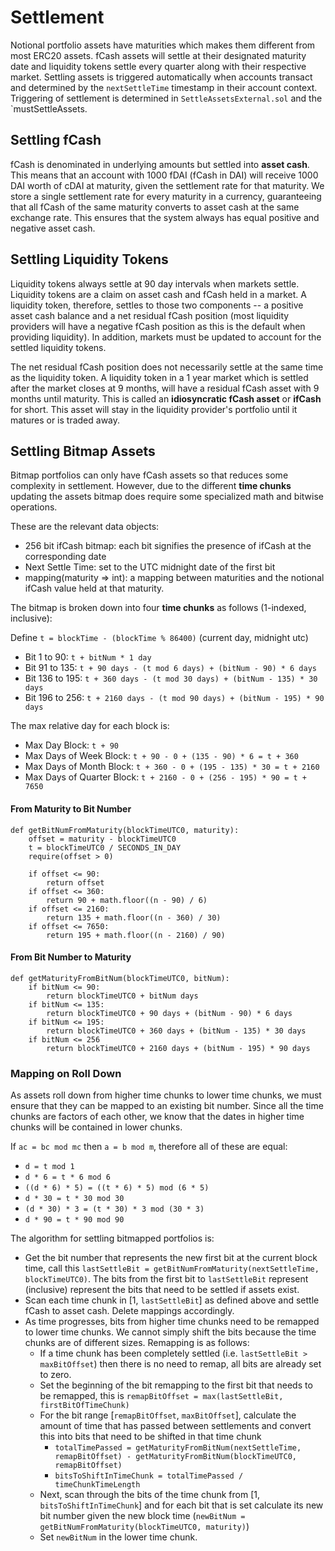 # Settlement

Notional portfolio assets have maturities which makes them different from most ERC20 assets. fCash assets will settle at their designated maturity date and liquidity tokens settle every quarter along with their respective market. Settling assets is triggered automatically when accounts transact and determined by the `nextSettleTime` timestamp in their account context. Triggering of settlement is determined in `SettleAssetsExternal.sol` and the `mustSettleAssets.

## Settling fCash

fCash is denominated in underlying amounts but settled into **asset cash**. This means that an account with 1000 fDAI (fCash in DAI) will receive 1000 DAI worth of cDAI at maturity, given the settlement rate for that maturity. We store a single settlement rate for every maturity in a currency, guaranteeing that all fCash of the same maturity converts to asset cash at the same exchange rate. This ensures that the system always has equal positive and negative asset cash.

## Settling Liquidity Tokens

Liquidity tokens always settle at 90 day intervals when markets settle. Liquidity tokens are a claim on asset cash and fCash held in a market. A liquidity token, therefore, settles to those two components -- a positive asset cash balance and a net residual fCash position (most liquidity providers will have a negative fCash position as this is the default when providing liquidity). In addition, markets must be updated to account for the settled liquidity tokens.

The net residual fCash position does not necessarily settle at the same time as the liquidity token. A liquidity token in a 1 year market which is settled after the market closes at 9 months, will have a residual fCash asset with 9 months until maturity. This is called an **idiosyncratic fCash asset** or **ifCash** for short. This asset will stay in the liquidity provider's portfolio until it matures or is traded away.

## Settling Bitmap Assets

Bitmap portfolios can only have fCash assets so that reduces some complexity in settlement. However, due to the different **time chunks** updating the assets bitmap does require some specialized math and bitwise operations.

These are the relevant data objects:

- 256 bit ifCash bitmap: each bit signifies the presence of ifCash at the corresponding date
- Next Settle Time: set to the UTC midnight date of the first bit
- mapping(maturity => int): a mapping between maturities and the notional ifCash value held at that maturity.

The bitmap is broken down into four **time chunks** as follows (1-indexed, inclusive):

Define `t = blockTime - (blockTime % 86400)` (current day, midnight utc)

- Bit 1 to 90: `t + bitNum * 1 day`
- Bit 91 to 135: `t + 90 days - (t mod 6 days) + (bitNum - 90) * 6 days`
- Bit 136 to 195: `t + 360 days - (t mod 30 days) + (bitNum - 135) * 30 days`
- Bit 196 to 256: `t + 2160 days - (t mod 90 days) + (bitNum - 195) * 90 days`

The max relative day for each block is:

- Max Day Block: `t + 90`
- Max Days of Week Block: `t + 90 - 0 + (135 - 90) * 6 = t + 360`
- Max Days of Month Block: `t + 360 - 0 + (195 - 135) * 30 = t + 2160`
- Max Days of Quarter Block: `t + 2160 - 0 + (256 - 195) * 90 = t + 7650`

#### From Maturity to Bit Number

```syntax=python
def getBitNumFromMaturity(blockTimeUTC0, maturity):
    offset = maturity - blockTimeUTC0
    t = blockTimeUTC0 / SECONDS_IN_DAY
    require(offset > 0)

    if offset <= 90:
        return offset
    if offset <= 360:
        return 90 + math.floor((n - 90) / 6)
    if offset <= 2160:
        return 135 + math.floor((n - 360) / 30)
    if offset <= 7650:
        return 195 + math.floor((n - 2160) / 90)
```

#### From Bit Number to Maturity

```syntax=python
def getMaturityFromBitNum(blockTimeUTC0, bitNum):
    if bitNum <= 90:
        return blockTimeUTC0 + bitNum days
    if bitNum <= 135:
        return blockTimeUTC0 + 90 days + (bitNum - 90) * 6 days
    if bitNum <= 195:
        return blockTimeUTC0 + 360 days + (bitNum - 135) * 30 days
    if bitNum <= 256
        return blockTimeUTC0 + 2160 days + (bitNum - 195) * 90 days
```

### Mapping on Roll Down

As assets roll down from higher time chunks to lower time chunks, we must ensure that they can be mapped to an existing bit number. Since all the time chunks are factors of each other, we know that the dates in higher time chunks will be contained in lower chunks.

If `ac = bc mod mc` then `a = b mod m`, therefore all of these are equal:

- `d = t mod 1`
- `d * 6 = t * 6 mod 6`
- `((d * 6) * 5) = ((t * 6) * 5) mod (6 * 5)`
- `d * 30 = t * 30 mod 30`
- `(d * 30) * 3 = (t * 30) * 3 mod (30 * 3)`
- `d * 90 = t * 90 mod 90`

The algorithm for settling bitmapped portfolios is:

- Get the bit number that represents the new first bit at the current block time, call this `lastSettleBit = getBitNumFromMaturity(nextSettleTime, blockTimeUTC0)`. The bits from the first bit to `lastSettleBit` represent (inclusive) represent the bits that need to be settled if assets exist.
- Scan each time chunk in [1, `lastSettleBit`] as defined above and settle fCash to asset cash. Delete mappings accordingly.
- As time progresses, bits from higher time chunks need to be remapped to lower time chunks. We cannot simply shift the bits because the time chunks are of different sizes. Remapping is as follows:
  - If a time chunk has been completely settled (i.e. `lastSettleBit > maxBitOffset`) then there is no need to remap, all bits are already set to zero.
  - Set the beginning of the bit remapping to the first bit that needs to be remapped, this is `remapBitOffset = max(lastSettleBit, firstBitOfTimeChunk)`
  - For the bit range [`remapBitOffset`, `maxBitOffset`], calculate the amount of time that has passed between settlements and convert this into bits that need to be shifted in that time chunk
    - `totalTimePassed = getMaturityFromBitNum(nextSettleTime, remapBitOffset) - getMaturityFromBitNum(blockTimeUTC0, remapBitOffset)`
    - `bitsToShiftInTimeChunk = totalTimePassed / timeChunkTimeLength`
  - Next, scan through the bits of the time chunk from [1, `bitsToShiftInTimeChunk`] and for each bit that is set calculate its new bit number given the new block time (`newBitNum = getBitNumFromMaturity(blockTimeUTC0, maturity)`)
  - Set `newBitNum` in the lower time chunk.
